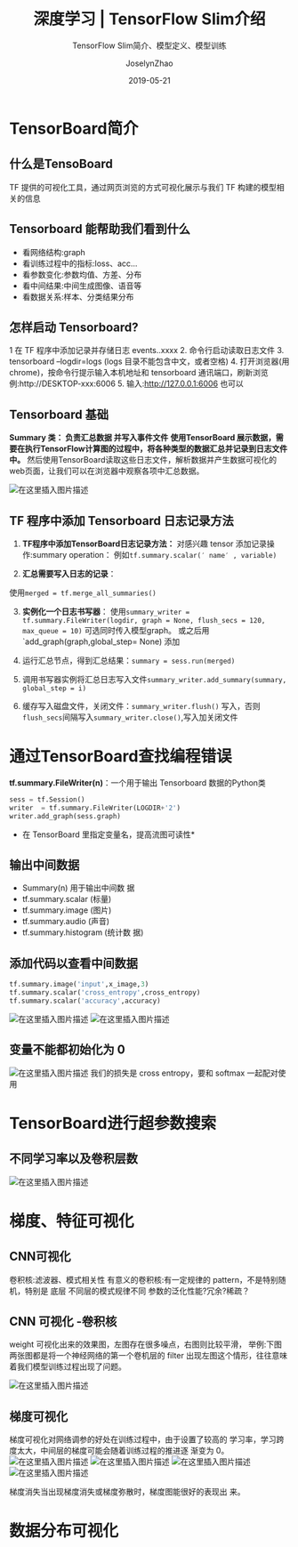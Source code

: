 ﻿---
layout:     post
title:      深度学习 | TensorFlow Slim介绍
subtitle:   TensorFlow Slim简介、模型定义、模型训练
date:       2019-05-21
author:     JoselynZhao
header-img: img/post-bg-os-metro.jpg
catalog: true
tags:
    - Deep Learning
    - Python
    - TensorFlow
    - TensorBoard
---


# TensorBoard简介
## 什么是TensoBoard
TF 提供的可视化工具，通过网页浏览的方式可视化展示与我们 TF 构建的模型相关的信息

## Tensorboard 能帮助我们看到什么
- 看网络结构:graph 
- 看训练过程中的指标:loss、acc... 
- 看参数变化:参数均值、方差、分布 
- 看中间结果:中间生成图像、语音等 
- 看数据关系:样本、分类结果分布

## 怎样启动 Tensorboard?
1 在 TF 程序中添加记录并存储日志 events..xxxx
2. 命令行启动读取日志文件
3. tensorboard –logdir=logs (logs 目录不能包含中文，或者空格) 4. 打开浏览器(用 chrome)，按命令行提示输入本机地址和 tensorboard 通讯端口，刷新浏览例:http://DESKTOP-xxx:6006 5. 输入:http://127.0.0.1:6006 也可以


## Tensorboard 基础
**Summary 类： 负责汇总数据 并写入事件文件**
**使用TensorBoard 展示数据，需要在执行TensorFlow计算图的过程中，将各种类型的数据汇总并记录到日志文件中。** 然后使用TensorBoard读取这些日志文件，解析数据并产生数据可视化的web页面，让我们可以在浏览器中观察各项中汇总数据。

![在这里插入图片描述](https://img-blog.csdnimg.cn/2019060115545561.png?x-oss-process=image/watermark,type_ZmFuZ3poZW5naGVpdGk,shadow_10,text_aHR0cHM6Ly9ibG9nLmNzZG4ubmV0L05HVWV2ZXIxNQ==,size_16,color_FFFFFF,t_70)

## TF 程序中添加 Tensorboard 日志记录方法
1. **TF程序中添加TensorBoard日志记录方法：**
对感兴趣 tensor 添加记录操作:summary operation：
例如`tf.summary.scalar(′ name′ , variable)`


2. **汇总需要写入日志的记录**：

使用`merged = tf.merge_all_summaries()`

3. **实例化一个日志书写器**：
使用`summary_writer = tf.summary.FileWriter(logdir, graph = None, flush_secs = 120, max_queue = 10)`
可选同时传入模型graph。 或之后用`add_graph(graph,global_step= None) 添加

4. 运行汇总节点，得到汇总结果：`summary = sess.run(merged)`
5. 调用书写器实例将汇总日志写入文件`summary_writer.add_summary(summary, global_step = i)`
6. 缓存写入磁盘文件，关闭文件：`summary_writer.flush()` 写入，否则`flush_secs`间隔写入`summary_writer.close()`,写入加关闭文件


# 通过TensorBoard查找编程错误
**tf.summary.FileWriter(n)**：一个用于输出 Tensorboard 数据的Python类

```py
sess = tf.Session()
writer  = tf.summary.FileWriter(LOGDIR+'2')
writer.add_graph(sess.graph)
```

* 在 TensorBoard 里指定变量名，提高流图可读性*

## 输出中间数据
- Summary(n) 用于输出中间数
    据
- tf.summary.scalar (标量)
- tf.summary.image (图片)
- tf.summary.audio (声音)
- tf.summary.histogram (统计数 据)

## 添加代码以查看中间数据

```py
tf.summary.image('input',x_image,3)
tf.summary.scalar('cross_entropy',cross_entropy)
tf.summary.scalar('accuracy',accuracy)
```

![在这里插入图片描述](https://img-blog.csdnimg.cn/20190602143947182.png?x-oss-process=image/watermark,type_ZmFuZ3poZW5naGVpdGk,shadow_10,text_aHR0cHM6Ly9ibG9nLmNzZG4ubmV0L05HVWV2ZXIxNQ==,size_16,color_FFFFFF,t_70)
![在这里插入图片描述](https://img-blog.csdnimg.cn/20190602143957438.png?x-oss-process=image/watermark,type_ZmFuZ3poZW5naGVpdGk,shadow_10,text_aHR0cHM6Ly9ibG9nLmNzZG4ubmV0L05HVWV2ZXIxNQ==,size_16,color_FFFFFF,t_70)

##  变量不能都初始化为 0
![在这里插入图片描述](https://img-blog.csdnimg.cn/20190602144052822.png)
我们的损失是 cross entropy，要和 softmax 一起配对使用

# TensorBoard进行超参数搜索
## 不同学习率以及卷积层数
![在这里插入图片描述](https://img-blog.csdnimg.cn/20190602203625402.png?x-oss-process=image/watermark,type_ZmFuZ3poZW5naGVpdGk,shadow_10,text_aHR0cHM6Ly9ibG9nLmNzZG4ubmV0L05HVWV2ZXIxNQ==,size_16,color_FFFFFF,t_70)

# 梯度、特征可视化
## CNN可视化
卷积核:滤波器、模式相关性
有意义的卷积核:有一定规律的 pattern，不是特别随机，特别是 底层
不同层的模式规律不同
参数的泛化性能?冗余?稀疏？

## CNN 可视化 -卷积核

weight 可视化出来的效果图，左图存在很多噪点，右图则比较平滑，
举例:下图两张图都是将一个神经网络的第一个卷机层的 filter 出现左图这个情形，往往意味着我们模型训练过程出现了问题。


![在这里插入图片描述](https://img-blog.csdnimg.cn/20190603071527910.png?x-oss-process=image/watermark,type_ZmFuZ3poZW5naGVpdGk,shadow_10,text_aHR0cHM6Ly9ibG9nLmNzZG4ubmV0L05HVWV2ZXIxNQ==,size_16,color_FFFFFF,t_70)
## 梯度可视化
梯度可视化对网络调参的好处在训练过程中，由于设置了较高的 学习率，学习跨度太大，中间层的梯度可能会随着训练过程的推进逐 渐变为 0。
![在这里插入图片描述](https://img-blog.csdnimg.cn/20190603071609742.png)
![在这里插入图片描述](https://img-blog.csdnimg.cn/20190603071618420.png)
![在这里插入图片描述](https://img-blog.csdnimg.cn/20190603071627513.png)
![在这里插入图片描述](https://img-blog.csdnimg.cn/20190603071635671.png)

梯度消失当出现梯度消失或梯度弥散时，梯度图能很好的表现出
来。

# 数据分布可视化

